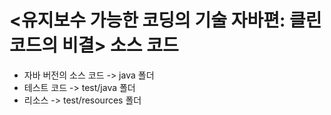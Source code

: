 # <유지보수 가능한 코딩의 기술 자바편: 클린 코드의 비결> 소스 코드
* 자바 버전의 소스 코드 -> java 폴더
* 테스트 코드 -> test/java 폴더
* 리소스 -> test/resources 폴더

